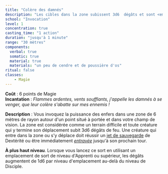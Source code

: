 ```yaml
---
title: "Colère des damnés"
description: "Les cibles dans la zone subissent 3d6  dégâts et sont <em>entravées</em>."
school: "Invocation"
level: 1
concentration: true
casting_time: "1 action"
duration: "jusqu'à 1 minute"
range: "30 mètres"
components:
  verbal: true
  somatic: true
  material: true
  materials: "un peu de cendre et de poussière d'os"
ritual: false
classes:
    - Magie
---
```

**Coût** : 6 points de Magie  
**Incantation** : *Flammes ardentes, vents soufflants, j'appelle les damnés à se venger, que leur colère s'abatte sur mes ennemis !*    

**Description** : Vous invoquez la puissance des enfers dans une zone de 6 mètres de rayon autour d'un point situé à portée et dans votre champ de vision. La zone est considérée comme un terrain difficile et toute créature qui y termine son déplacement subit 3d6 dégâts de feu. Une créature qui entre dans la zone ou s'y déplace doit réussir un [jet de sauvegarde](/utiliser-les-caracteristiques/#jets-de-sauvegarde) de Dextérité ou être immédiatement [_entravée_](/gerer-la-sante-du-personnage/#entrave) jusqu'à son prochain tour.

**À plus haut niveau**. Lorsque vous lancez ce sort en utilisant un emplacement de sort de niveau d'Apprenti ou supérieur, les dégâts augmentent de 1d6 par niveau d'emplacement au-delà du niveau de Disciple.  
